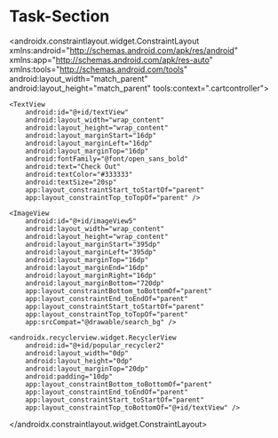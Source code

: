 # Task-Section
<?xml version="1.0" encoding="utf-8"?>
<androidx.constraintlayout.widget.ConstraintLayout xmlns:android="http://schemas.android.com/apk/res/android"
    xmlns:app="http://schemas.android.com/apk/res-auto"
    xmlns:tools="http://schemas.android.com/tools"
    android:layout_width="match_parent"
    android:layout_height="match_parent"
    tools:context=".cartcontroller">

    <TextView
        android:id="@+id/textView"
        android:layout_width="wrap_content"
        android:layout_height="wrap_content"
        android:layout_marginStart="16dp"
        android:layout_marginLeft="16dp"
        android:layout_marginTop="16dp"
        android:fontFamily="@font/open_sans_bold"
        android:text="Check Out"
        android:textColor="#333333"
        android:textSize="20sp"
        app:layout_constraintStart_toStartOf="parent"
        app:layout_constraintTop_toTopOf="parent" />

    <ImageView
        android:id="@+id/imageView5"
        android:layout_width="wrap_content"
        android:layout_height="wrap_content"
        android:layout_marginStart="395dp"
        android:layout_marginLeft="395dp"
        android:layout_marginTop="16dp"
        android:layout_marginEnd="16dp"
        android:layout_marginRight="16dp"
        android:layout_marginBottom="720dp"
        app:layout_constraintBottom_toBottomOf="parent"
        app:layout_constraintEnd_toEndOf="parent"
        app:layout_constraintStart_toStartOf="parent"
        app:layout_constraintTop_toTopOf="parent"
        app:srcCompat="@drawable/search_bg" />

    <androidx.recyclerview.widget.RecyclerView
        android:id="@+id/popular_recycler2"
        android:layout_width="0dp"
        android:layout_height="0dp"
        android:layout_marginTop="20dp"
        android:padding="10dp"
        app:layout_constraintBottom_toBottomOf="parent"
        app:layout_constraintEnd_toEndOf="parent"
        app:layout_constraintStart_toStartOf="parent"
        app:layout_constraintTop_toBottomOf="@+id/textView" />



</androidx.constraintlayout.widget.ConstraintLayout>
